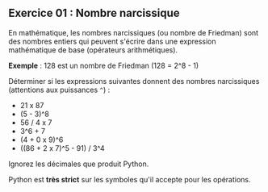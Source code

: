 ## Exercice 01 : Nombre narcissique

En mathématique, les nombres narcissiques (ou nombre de Friedman) sont des nombres entiers qui peuvent s'écrire dans une expression mathématique de base (opérateurs arithmétiques).

**Exemple** : 128 est un nombre de Friedman (128 = 2^8 - 1)

Déterminer si les expressions suivantes donnent des nombres narcissiques (attentions aux puissances `^`) :

- 21 x 87
- (5 - 3)^8
- 56 / 4 x 7
- 3^6 + 7
- (4 + 0 x 9)^6
- ((86 + 2 x 7)^5 - 91) / 3^4

Ignorez les décimales que produit Python.

Python est **très strict** sur les symboles qu'il accepte pour les opérations.